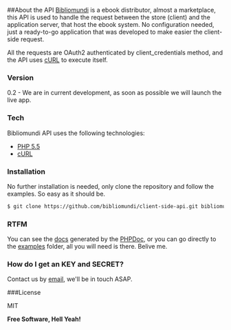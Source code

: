 ##About the API
[Bibliomundi] is a ebook distributor, almost a marketplace, this API is used to handle the request between the store (client) and the application server, that host the ebook system. No configuration needed, just a ready-to-go application that was developed to make easier the client-side request.

All the requests are OAuth2 authenticated by client\_credentials method, and the API uses [cURL] to execute itself.

### Version
0.2 - We are in current development, as soon as possible we will launch the live app.

### Tech

Bibliomundi API uses the following technologies:

* [PHP 5.5]
* [cURL]

### Installation

No further installation is needed, only clone the repository and follow the examples. So easy as it should be.

```sh
$ git clone https://github.com/bibliomundi/client-side-api.git bibliomundi-api
```

### RTFM

You can see the [docs] generated by the [PHPDoc], or you can go directly to the [examples] folder, all you will need is there. Belive me.

### How do I get an KEY and SECRET?

Contact us by [email], we'll be in touch ASAP.

###License

MIT


**Free Software, Hell Yeah!**

[php 5.5]:http://php.net/
[curl]:http://php.net/manual/en/book.curl.php
[bibliomundi]:http://bibliomudi.com
[docs]:https://github.com/bibliomundi/client-side-api/tree/master/docs/
[PHPDoc]:http://www.phpdoc.org/
[examples]:https://github.com/bibliomundi/client-side-api/tree/master/lib/BBM/examples
[email]:mailto:contato@bibliomundi.com.br
